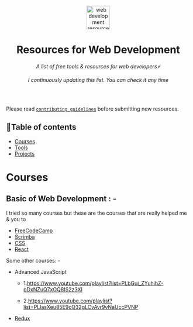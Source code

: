 <p align="center">
  <a href="https://github.com/MilanAryal/web-development-resources">
    <img width="64" height="64" alt="web development resources" src="https://user-images.githubusercontent.com/9361180/86557412-c37c3f00-bf75-11ea-8503-b42bd67646b2.png" />
  </a>
</p>
<h1 align="center">Resources for Web Development</h1>
<p align="center"><i>A list of free tools & resources for web developers⚡</i></p>
<p align="center"><i>I continuously updating this list. You can check it any time </i></p><br><br>

<span>Please read [`contributing guidelines`](./CONTRIBUTING.md) before submitting new resources.</span>

## 📃Table of contents

- [Courses](#courses)
- [Tools]()
- [Projects]()


# Courses

<h2>Basic of Web Development : -</h2>
<p>I tried so many courses but these are the courses that are really helped me & you to </p>

- [FreeCodeCamp](https://www.freecodecamp.org/)
- [Scrimba](https://scrimba.com)
- [CSS](https://www.kevinpowell.co)
- [React](https://www.youtube.com/plylist?list=PLC3y8-rFHvwgg3vaYJgHGnModB54rxOk3)

<p>Some other courses: - </p>

- Advanced JavaScript 
    - 1.https://www.youtube.com/playlist?list=PLbGui_ZYuhihZ-pDxNZuQ7xOQ8IS2z3XI

    - 2.https://www.youtube.com/playlist?list=PLlasXeu85E9cQ32gLCvAvr9vNaUccPVNP

- [Redux](https://www.youtube.com/playlist?list=PLC3y8-rFHvwheJHvseC3I0HuYI2f46oAK)




